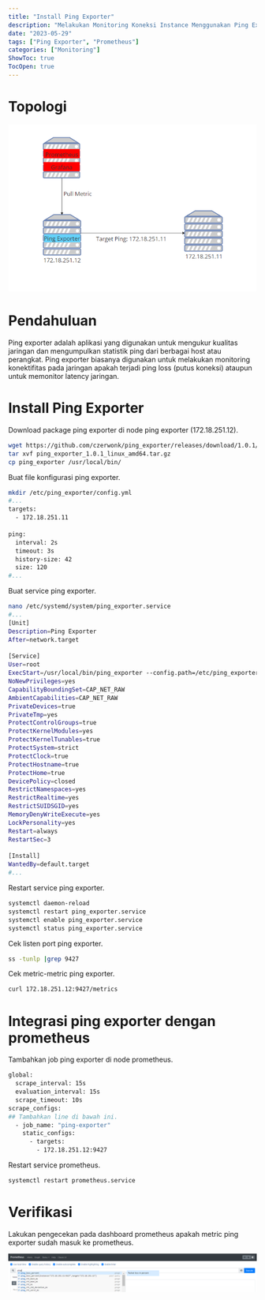 ```yaml
---
title: "Install Ping Exporter"
description: "Melakukan Monitoring Koneksi Instance Menggunakan Ping Exporter"
date: "2023-05-29"
tags: ["Ping Exporter", "Prometheus"]
categories: ["Monitoring"]
ShowToc: true
TocOpen: true
---
```


# Topologi

![](/images/ping_exporter1.png)

# Pendahuluan

Ping exporter adalah aplikasi yang digunakan untuk mengukur kualitas jaringan dan mengumpulkan statistik ping dari berbagai host atau perangkat. Ping exporter biasanya digunakan untuk melakukan monitoring konektifitas pada jaringan apakah terjadi ping loss (putus koneksi) ataupun untuk memonitor latency jaringan.

# Install Ping Exporter

Download package ping exporter di node ping exporter (172.18.251.12).

```bash
wget https://github.com/czerwonk/ping_exporter/releases/download/1.0.1/ping_exporter_1.0.1_linux_amd64.tar.gz
tar xvf ping_exporter_1.0.1_linux_amd64.tar.gz
cp ping_exporter /usr/local/bin/
```

Buat file konfigurasi ping exporter.

```bash
mkdir /etc/ping_exporter/config.yml
#...
targets:
  - 172.18.251.11

ping:
  interval: 2s
  timeout: 3s
  history-size: 42
  size: 120
#...
```

Buat service ping exporter.

```bash
nano /etc/systemd/system/ping_exporter.service
#...
[Unit]
Description=Ping Exporter
After=network.target

[Service]
User=root
ExecStart=/usr/local/bin/ping_exporter --config.path=/etc/ping_exporter/config.yml
NoNewPrivileges=yes
CapabilityBoundingSet=CAP_NET_RAW
AmbientCapabilities=CAP_NET_RAW
PrivateDevices=true
PrivateTmp=yes
ProtectControlGroups=true
ProtectKernelModules=yes
ProtectKernelTunables=true
ProtectSystem=strict
ProtectClock=true
ProtectHostname=true
ProtectHome=true
DevicePolicy=closed
RestrictNamespaces=yes
RestrictRealtime=yes
RestrictSUIDSGID=yes
MemoryDenyWriteExecute=yes
LockPersonality=yes
Restart=always
RestartSec=3

[Install]
WantedBy=default.target
#...
```

Restart service ping exporter.

```bash
systemctl daemon-reload
systemctl restart ping_exporter.service
systemctl enable ping_exporter.service
systemctl status ping_exporter.service
```

Cek listen port ping exporter.

```bash
ss -tunlp |grep 9427
```

Cek metric-metric ping exporter.

```bash
curl 172.18.251.12:9427/metrics
```

# Integrasi ping exporter dengan prometheus

Tambahkan job ping exporter di node prometheus.

```bash
global:
  scrape_interval: 15s
  evaluation_interval: 15s
  scrape_timeout: 10s
scrape_configs:
## Tambahkan line di bawah ini.
  - job_name: "ping-exporter"
    static_configs:
      - targets:
        - 172.18.251.12:9427
```

Restart service prometheus.

```bash
systemctl restart prometheus.service
```

# Verifikasi

Lakukan pengecekan pada dashboard prometheus apakah metric ping exporter sudah masuk ke prometheus.

![](/images/ping_exporter2.png)